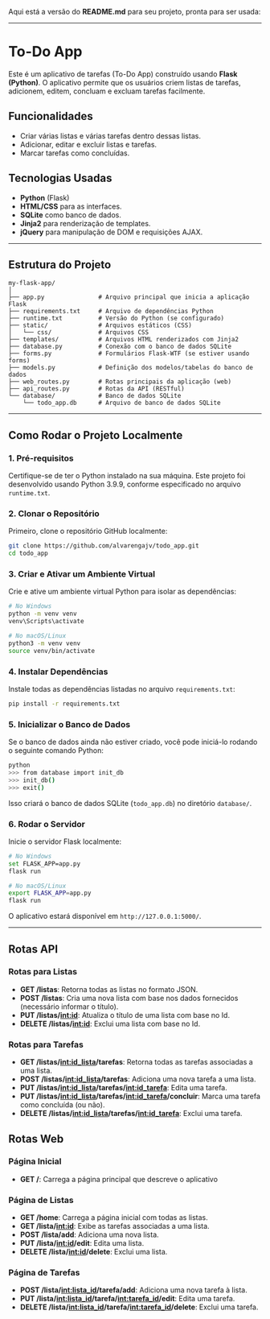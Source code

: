 Aqui está a versão do **README.md** para seu projeto, pronta para ser usada:

---

# To-Do App

Este é um aplicativo de tarefas (To-Do App) construído usando **Flask (Python)**. O aplicativo permite que os usuários criem listas de tarefas, adicionem, editem, concluam e excluam tarefas facilmente.

## Funcionalidades

- Criar várias listas e várias tarefas dentro dessas listas.
- Adicionar, editar e excluir listas e tarefas.
- Marcar tarefas como concluídas.

## Tecnologias Usadas

- **Python** (Flask)
- **HTML/CSS** para as interfaces.
- **SQLite** como banco de dados.
- **Jinja2** para renderização de templates.
- **jQuery** para manipulação de DOM e requisições AJAX.


---

## Estrutura do Projeto

```plaintext
my-flask-app/
│
├── app.py               # Arquivo principal que inicia a aplicação Flask
├── requirements.txt     # Arquivo de dependências Python
├── runtime.txt          # Versão do Python (se configurado)
├── static/              # Arquivos estáticos (CSS)
│   └── css/             # Arquivos CSS
├── templates/           # Arquivos HTML renderizados com Jinja2
├── database.py          # Conexão com o banco de dados SQLite
├── forms.py             # Formulários Flask-WTF (se estiver usando forms)
├── models.py            # Definição dos modelos/tabelas do banco de dados
├── web_routes.py        # Rotas principais da aplicação (web)
├── api_routes.py        # Rotas da API (RESTful)
└── database/            # Banco de dados SQLite
    └── todo_app.db      # Arquivo de banco de dados SQLite
```

---

## Como Rodar o Projeto Localmente

### 1. Pré-requisitos

Certifique-se de ter o Python instalado na sua máquina. Este projeto foi desenvolvido usando Python 3.9.9, conforme especificado no arquivo `runtime.txt`.

### 2. Clonar o Repositório

Primeiro, clone o repositório GitHub localmente:

```bash
git clone https://github.com/alvarengajv/todo_app.git
cd todo_app
```

### 3. Criar e Ativar um Ambiente Virtual

Crie e ative um ambiente virtual Python para isolar as dependências:

```bash
# No Windows
python -m venv venv
venv\Scripts\activate

# No macOS/Linux
python3 -m venv venv
source venv/bin/activate
```

### 4. Instalar Dependências

Instale todas as dependências listadas no arquivo `requirements.txt`:

```bash
pip install -r requirements.txt
```

### 5. Inicializar o Banco de Dados

Se o banco de dados ainda não estiver criado, você pode iniciá-lo rodando o seguinte comando Python:

```bash
python
>>> from database import init_db
>>> init_db()
>>> exit()
```

Isso criará o banco de dados SQLite (`todo_app.db`) no diretório `database/`.

### 6. Rodar o Servidor

Inicie o servidor Flask localmente:

```bash
# No Windows
set FLASK_APP=app.py
flask run

# No macOS/Linux
export FLASK_APP=app.py
flask run
```

O aplicativo estará disponível em `http://127.0.0.1:5000/`.

---

## Rotas API

### Rotas para Listas

- **GET /listas**: Retorna todas as listas no formato JSON.
- **POST /listas**: Cria uma nova lista com base nos dados fornecidos (necessário informar o título).
- **PUT /listas/<int:id>**: Atualiza o título de uma lista com base no Id.
- **DELETE /listas/<int:id>**: Exclui uma lista com base no Id.

### Rotas para Tarefas

- **GET /listas/<int:id_lista>/tarefas**: Retorna todas as tarefas associadas a uma lista.
- **POST /listas/<int:id_lista>/tarefas**: Adiciona uma nova tarefa a uma lista.
- **PUT /listas/<int:id_lista>/tarefas/<int:id_tarefa>**: Edita uma tarefa.
- **PUT /listas/<int:id_lista>/tarefas/<int:id_tarefa>/concluir**: Marca uma tarefa como concluída (ou não).
- **DELETE /listas/<int:id_lista>/tarefas/<int:id_tarefa>**: Exclui uma tarefa.

## Rotas Web

### Página Inicial
- **GET /**: Carrega a página principal que descreve o aplicativo

### Página de Listas

- **GET /home**: Carrega a página inicial com todas as listas.
- **GET /lista/<int:id>**: Exibe as tarefas associadas a uma lista.
- **POST /lista/add**: Adiciona uma nova lista.
- **PUT /lista/<int:id>/edit**: Edita uma lista.
- **DELETE /lista/<int:id>/delete**: Exclui uma lista.

### Página de Tarefas

- **POST /lista/<int:lista_id>/tarefa/add**: Adiciona uma nova tarefa à lista.
- **PUT /lista/<int:lista_id>/tarefa/<int:tarefa_id>/edit**: Edita uma tarefa.
- **DELETE /lista/<int:lista_id>/tarefa/<int:tarefa_id>/delete**: Exclui uma tarefa.

